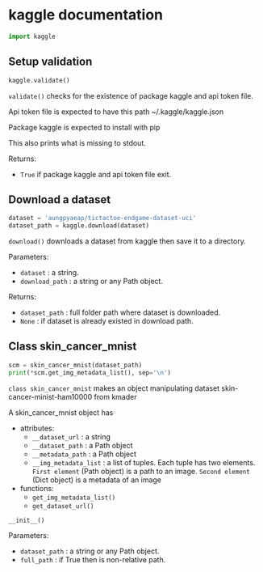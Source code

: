 # kaggle documentation

```Python
import kaggle
```

## Setup validation

```Python
kaggle.validate()
```

`validate()` checks for the existence of package kaggle and api token file.

Api token file is expected to have this path ~/.kaggle/kaggle.json

Package kaggle is expected to install with pip

This also prints what is missing to stdout.

Returns:
  - `True` if package kaggle and api token file exit.

## Download a dataset

```Python
dataset = 'aungpyaeap/tictactoe-endgame-dataset-uci'
dataset_path = kaggle.download(dataset)
```

`download()` downloads a dataset from kaggle then save it to a directory.

Parameters:
  - `dataset` : a string.
  - `download_path` : a string or any Path object.

Returns:
  - `dataset_path` : full folder path where dataset is downloaded.
  - `None` : if dataset is already existed in download path.

## Class skin_cancer_mnist

```Python
scm = skin_cancer_mnist(dataset_path)
print(*scm.get_img_metadata_list(), sep='\n')
```

`class skin_cancer_mnist` makes an object manipulating dataset skin-cancer-minist-ham10000 from kmader

A skin_cancer_mnist object has
  - attributes:
    - `__dataset_url` : a string
    - `__dataset_path` : a Path object
    - `__metadata_path` : a Path object
    - `__img_metadata_list` : a list of tuples. Each tuple has two elements. `First element` (Path object) is a path to an image. `Second element` (Dict object) is a metadata of an image
  - functions:
    - `get_img_metadata_list()`
    - `get_dataset_url()`

`__init__()`

Parameters:
  - `dataset_path` : a string or any Path object.
  - `full_path` : if True then is non-relative path.
